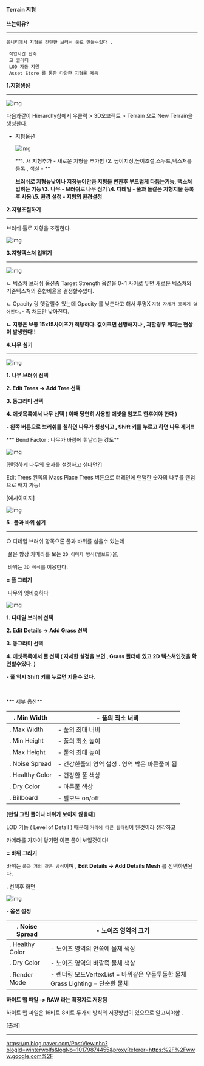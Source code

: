 #### Terrain 지형



**쓰는이유?**

---



```
유니티에서 지형을 간단한 브러쉬 툴로 만들수있다 .

 작업시간 단축 
 고 퀄리티
 LOD 자동 지원
 Asset Store 를 통한 다양한 지형물 제공
```



**1.지형생성**

----



![img](https://cdn.discordapp.com/attachments/735007340733923392/811834714485948446/unknown.png)

다음과같이 Hierarchy창에서 우클릭 > 3D오브젝트 > Terrain 으로 New Terrain을 생성한다.



* 지형옵션

  ![img](https://cdn.discordapp.com/attachments/804184517644386345/811836652372754462/unknown.png)

  **1. 새 지형추가 - 새로운 지형을 추가함
     \2. 높이지정,높이조절,스무드,텍스처를 등록 , 색칠 - **

  **브러쉬로 지형높낮이나 지정높이만큼 지형을 변환후 부드럽게 다듬는기능, 택스처 입히는 기능
     \3. 나무    - 브러쉬로 나무 심기
     \4. 디테일   - 풀과 돌같은 지형지물 등록후 사용
     \5. 환경 설정 - 지형의 환경설정**



**2.지형조절하기**

---



브러쉬 툴로 지형을 조절한다.

![img](https://cdn.discordapp.com/attachments/804184517644386345/811841987338698812/unknown.png)



**3.지형텍스쳐 입히기**

---



![img](https://cdn.discordapp.com/attachments/804184517644386345/811840912304898069/unknown.png)



ㄴ 텍스쳐 브러쉬 옵션중 Target Strength 옵션을 0~1 사이로 두면 새로운 텍스쳐와 기존텍스쳐의 혼합비율을 결정할수있다.

ㄴ Opacity 랑 헷갈릴수 있는데 Opacity 를 낮춘다고 해서 투명X `지형 자체가 흐리게 덮어진다.`- 즉 채도만 낮아진다.

**ㄴ 지형은 보통 15x15사이즈가 적당하다. 값이크면 선명해지나 , 과할경우 깨지는 현상이 발생한다!!**



**4.나무 심기**

---



![img](https://cdn.discordapp.com/attachments/804184517644386345/811843641650708520/unknown.png)

**1. 나무 브러쉬 선택**

**2. Edit Trees -> Add Tree 선택**

**3. 동그라미 선택**

**4. 에셋목록에서 나무 선택 ( 이때 당연히 사용할 에셋을 임포트 한후여야 한다 )** 

**- 왼쪽 버튼으로 브러쉬를 칠하면 나무가 생성되고 , Shift 키를 누르고 하면 나무 제거!!** 



 *** Bend Factor : 나무가 바람에 휘날리는 강도**



![img](https://cdn.discordapp.com/attachments/804184517644386345/811843883259396116/unknown.png)



[랜덤하게 나무의 숫자를 설정하고 싶다면?]

 Edit Trees 왼쪽의 Mass Place Trees 버튼으로 터레인에 랜덤한 숫자의 나무를 랜덤으로 배치 가능!



[예시이미지]

![img](https://cdn.discordapp.com/attachments/804184517644386345/811844219425128468/unknown.png)



**5 . 풀과 바위 심기**

---



○ 디테일 브러쉬 항목으론 풀과 바위를 심을수 있는데 

​	풀은 항상 카메라를 보는 `2D 이미지 방식(빌보드)`을, 

​	바위는 `3D 메쉬`를 이용한다.



**= 풀 그리기**

​	나무와 엇비슷하다

![img](https://mblogthumb-phinf.pstatic.net/20131114_110/winterwolfs_1384412889299bm4UL_JPEG/10.jpg?type=w2)

 

 

**1. 디테일 브러쉬 선택**

**2. Edit Details -> Add Grass 선택**

**3. 동그라미 선택**

**4. 에셋목록에서 풀 선택 ( 자세한 설정을 보면 , Grass 폴더에 있고 2D 텍스쳐인것을 확인할수있다. )**

**- 풀 역시 Shift 키를 누르면 지울수 있다.** 

﻿ 



*** 세부 옵션** 

| . Min Width     | - 풀의 최소 너비                               |
| --------------- | ---------------------------------------------- |
| . Max Width     | - 풀의 최대 너비                               |
| . Min Height    | - 풀의 최소 높이                               |
| . Max Height    | - 풀의 최대 높이                               |
| . Noise Spread  | - 건강한풀의 영역 설정 . 영역 밖은 마른풀이 됨 |
| . Healthy Color | - 건강한 풀 색상                               |
| . Dry Color     | - 마른풀 색상                                  |
| . Billboard     | - 빌보드 on/off                                |

 

**[만일 그린 풀이나 바위가 보이지 않을때]** 

 LOD 기능 ( Level of Detail ) 때문에 `거리에 따른 필터링`이 된것이라 생각하고

 카메라를 가까이 당기면 이쁜 풀이 보일것이다!

 

 

 

**= 바위 그리기**

 바위는 `풀과 거의 같은 방식`이며 , **Edit Details -> Add Details Mesh** 를 선택하면된다.

 

. 선택후 화면

![img](https://mblogthumb-phinf.pstatic.net/20131114_203/winterwolfs_13844139428133YWkf_JPEG/12.jpg?type=w2)

 

**- 옵션 설정**

| . Noise Spread  | - 노이즈 영역의 크기                                         |
| --------------- | ------------------------------------------------------------ |
| . Healthy Color | - 노이즈 영역의 안쪽에 물체 색상                             |
| . Dry Color     | - 노이즈 영역의 바깥족 물체 색상                             |
| . Render Mode   | - 렌더링 모드VertexList = 바위같은 우둘투둘한 물체Grass Lighting = 단순한 물체 |



**하이트 맵 파일 -> RAW 라는 확장자로 저장됨**

하이트 맵 파일은 16비트 8비트 두가지 방식의 저장방법이 있으므로 알고써야함 .



[출처]

---



https://m.blog.naver.com/PostView.nhn?blogId=winterwolfs&logNo=10179874455&proxyReferer=https:%2F%2Fwww.google.com%2F
